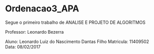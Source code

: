 # Ordenacao3_APA

Segue o primeiro trabalho de ANALISE E PROJETO DE ALGORITMOS

Professor: Leonardo Bezerra

Aluno: Leonardo Luiz do Nascimento Dantas Filho Matricula: 11409502 Data: 08/02/2017
